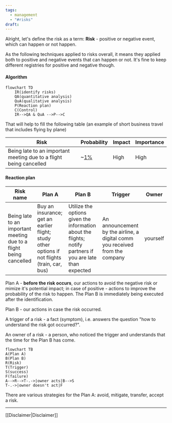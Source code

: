 ```yaml
---
tags:
  - management
  - "#risks"
draft:
---
```

Alright, let's define the risk as a term:
**Risk** - positive or negative event, which can happen or not happen.

As the following techniques applied to risks overall, it means they applied both to positive and negative events that can happen or not.
It's fine to keep different registries for positive and negative though.

#### Algorithm

```mermaid 
flowchart TD
	IR(identify risks)
	QA(quantitative analysis)
	QuA(qualitative analysis)
	P(Reaction plan)
	C(Control)
	IR-->QA & QuA -->P-->C
```


That will help to fill the following table (an example of short business travel that includes flying by plane)

| Risk                                                               | Probability                                                                                                           | Impact | Importance |
| ------------------------------------------------------------------ | --------------------------------------------------------------------------------------------------------------------- | ------ | ---------- |
| Being late to an important meeting due to a flight being cancelled | ~[1%](https://www.nerdwallet.com/article/travel/avoid-airline-cancellations?t#why-are-so-many-flights-being-canceled) | High   | High       |

#### Reaction plan

| Risk name                                                          | Plan A                                                                                        | Plan B                                                                                                     | Trigger                                                                      | Owner    |
| ------------------------------------------------------------------ | --------------------------------------------------------------------------------------------- | ---------------------------------------------------------------------------------------------------------- | ---------------------------------------------------------------------------- | -------- |
| Being late to an important meeting due to a flight being cancelled | Buy an insurance; get an earlier flight; study other options if not flights (train, car, bus) | Utilize the options given the information about the flights; notify partners if you are late than expected | An announcement by the airline, a digital comm you received from the company | yourself |



Plan A - **before the risk occurs**, our actions to avoid the negative risk or mimize it's potential impact; in case of positive - actions to improve the probability of the risk to happen. The Plan B is immediately being executed after the identification.

Plan B - our actions in case the risk occurred.

A trigger of a risk - a fact (symptom), i.e. answers the question "how to understand the risk got occurred?".

An owner of a risk - a person, who noticed the trigger and understands that the time for the Plan B has come.

```mermaid
flowchart TB
A(Plan A)
B(Plan B)
R(Risk)
T(Trigger)
S(success)
F(failure)
A-->R-->T-.->|owner acts|B-->S
T-.->|owner doesn't act|F
```


There are various strategies for the Plan A: avoid, mitigate, transfer, accept a risk.


---
[[Disclaimer|Disclaimer]]
